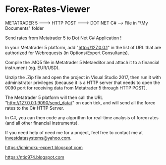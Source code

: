 # Forex-Rates-Viewer

METATRADER 5 ---> HTTP POST ---> DOT NET C# --> File in "\My Documents" folder

Send rates from Metatrader 5 to Dot Net C# Application !

In your Metatrader 5 platform, add "http://127.0.0.1" in the list of URL that are authorized for Webrequests (in Options/Expert Consultants).

Compile the .MQ5 file in Metatrader 5 Metaeditor and attach it to a financial instrument (eg. EUR/USD).

Unzip the .Zip file and open the project in Visual Studio 2017, then run it with administrator privileges (because it is a HTTP server that needs to open the 9090 port for receiving data from Metatrader 5 through HTTP POST).

The Metatrader 5 platform will then call the URL "http://127.0.0.1:9090/send_data/" on each tick, and will send all the forex rates to the C# HTTP Server.

In C#, you can then code any algorithm for real-time analysis of forex rates (and all other financial instruments).

If you need help of need me for a project, feel free to contact me at investdatasystems@yahoo.com.

https://ichimoku-expert.blogspot.com

https://ntic974.blogspot.com
